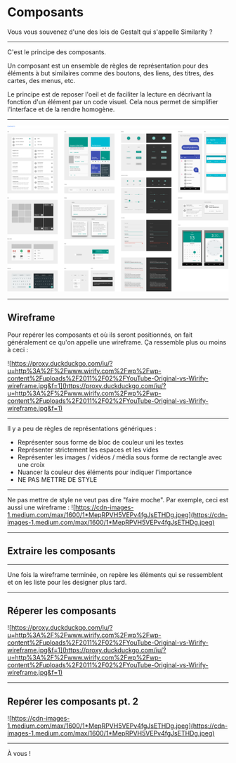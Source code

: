 # Composants

Vous vous souvenez d'une des lois de Gestalt qui s'appelle Similarity ?


***


C'est le principe des composants.

Un composant est un ensemble de règles de représentation pour des éléments à but similaires comme des boutons, des liens, des titres, des cartes, des menus, etc.

Le principe est de reposer l'oeil et de faciliter la lecture en décrivant la fonction d'un élément par un code visuel. Cela nous permet de simplifier l'interface et de la rendre homogène.



***


[![img/components.png](img/components.png)](img/components.png)



---



## Wireframe

Pour repérer les composants et où ils seront positionnés, on fait généralement ce qu'on appelle une wireframe.
Ça ressemble plus ou moins à ceci : 

![https://proxy.duckduckgo.com/iu/?u=http%3A%2F%2Fwww.wirify.com%2Fwp%2Fwp-content%2Fuploads%2F2011%2F02%2FYouTube-Original-vs-Wirify-wireframe.jpg&f=1](https://proxy.duckduckgo.com/iu/?u=http%3A%2F%2Fwww.wirify.com%2Fwp%2Fwp-content%2Fuploads%2F2011%2F02%2FYouTube-Original-vs-Wirify-wireframe.jpg&f=1)


***


Il y a peu de règles de représentations génériques : 
- Représenter sous forme de bloc de couleur uni les textes
- Représenter strictement les espaces et les vides
- Représenter les images / vidéos / média sous forme de rectangle avec une croix
- Nuancer la couleur des éléments pour indiquer l'importance
- NE PAS METTRE DE STYLE


***


Ne pas mettre de style ne veut pas dire "faire moche". Par exemple, ceci est aussi une wireframe :
![https://cdn-images-1.medium.com/max/1600/1*MepRPVH5VEPv4fgJsETHDg.jpeg](https://cdn-images-1.medium.com/max/1600/1*MepRPVH5VEPv4fgJsETHDg.jpeg)



---



## Extraire les composants


***


Une fois la wireframe terminée, on repère les éléments qui se ressemblent et on les liste pour les designer plus tard.


***

## Réperer les composants
![https://proxy.duckduckgo.com/iu/?u=http%3A%2F%2Fwww.wirify.com%2Fwp%2Fwp-content%2Fuploads%2F2011%2F02%2FYouTube-Original-vs-Wirify-wireframe.jpg&f=1](https://proxy.duckduckgo.com/iu/?u=http%3A%2F%2Fwww.wirify.com%2Fwp%2Fwp-content%2Fuploads%2F2011%2F02%2FYouTube-Original-vs-Wirify-wireframe.jpg&f=1)


***


## Repérer les composants pt. 2
![https://cdn-images-1.medium.com/max/1600/1*MepRPVH5VEPv4fgJsETHDg.jpeg](https://cdn-images-1.medium.com/max/1600/1*MepRPVH5VEPv4fgJsETHDg.jpeg)


***


À vous !